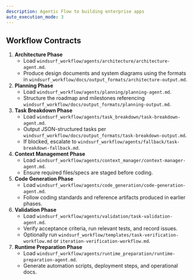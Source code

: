 ```yaml
---
description: Agentic Flow to building enterprise apps
auto_execution_mode: 3
---
```


## Workflow Contracts
1. **Architecture Phase**
   - Load `windsurf_workflow/agents/architecture/architecture-agent.md`.
   - Produce design documents and system diagrams using the formats in `windsurf_workflow/docs/output_formats/architecture-output.md`.
2. **Planning Phase**
   - Load `windsurf_workflow/agents/planning/planning-agent.md`.
   - Structure the roadmap and milestones referencing `windsurf_workflow/docs/output_formats/planning-output.md`.
3. **Task Breakdown Phase**
   - Load `windsurf_workflow/agents/task_breakdown/task-breakdown-agent.md`.
   - Output JSON-structured tasks per `windsurf_workflow/docs/output_formats/task-breakdown-output.md`.
   - If blocked, escalate to `windsurf_workflow/agents/fallback/task-breakdown-fallback.md`.
4. **Context Management Phase**
   - Load `windsurf_workflow/agents/context_manager/context-manager-agent.md`.
   - Ensure required files/specs are staged before coding.
5. **Code Generation Phase**
   - Load `windsurf_workflow/agents/code_generation/code-generation-agent.md`.
   - Follow coding standards and reference artifacts produced in earlier phases.
6. **Validation Phase**
   - Load `windsurf_workflow/agents/validation/task-validation-agent.md`.
   - Verify acceptance criteria, run relevant tests, and record issues.
   - Optionally run `windsurf_workflow/templates/task-verification-workflow.md` or `iteration-verification-workflow.md`.
7. **Runtime Preparation Phase**
   - Load `windsurf_workflow/agents/runtime_preparation/runtime-preparation-agent.md`.
   - Generate automation scripts, deployment steps, and operational docs.